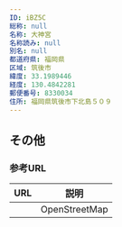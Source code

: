 ```yaml
---
ID: iBZ5C
総称: null
名称: 大神宮
名称読み: null
別名: null
都道府県: 福岡県
区域: 筑後市
緯度: 33.1989446
経度: 130.4842281
郵便番号: 8330034
住所: 福岡県筑後市下北島５０９
---
```


## その他

### 参考URL

| URL | 説明          |
| --- | ------------- |
|     | OpenStreetMap |

